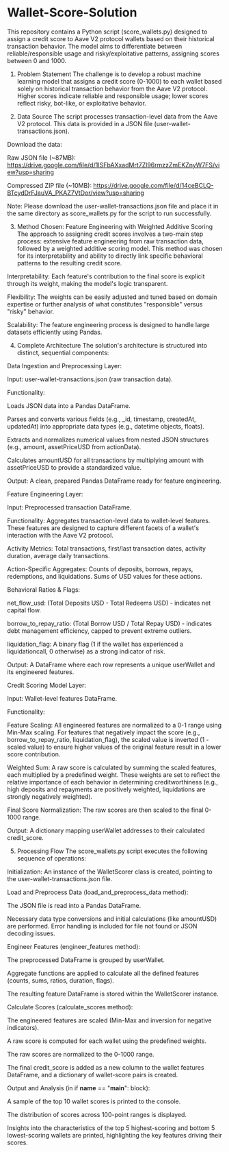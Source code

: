# Wallet-Score-Solution
This repository contains a Python script (score_wallets.py) designed to assign a credit score to Aave V2 protocol wallets based on their historical transaction behavior. The model aims to differentiate between reliable/responsible usage and risky/exploitative patterns, assigning scores between 0 and 1000.

1. Problem Statement
The challenge is to develop a robust machine learning model that assigns a credit score (0-1000) to each wallet based solely on historical transaction behavior from the Aave V2 protocol. Higher scores indicate reliable and responsible usage; lower scores reflect risky, bot-like, or exploitative behavior.

2. Data Source
The script processes transaction-level data from the Aave V2 protocol. This data is provided in a JSON file (user-wallet-transactions.json).

Download the data:

Raw JSON file (~87MB): https://drive.google.com/file/d/1ISFbAXxadMrt7Zl96rmzzZmEKZnyW7FS/view?usp=sharing

Compressed ZIP file (~10MB): https://drive.google.com/file/d/14ceBCLQ-BTcydDrFJauVA_PKAZ7VtDor/view?usp=sharing

Note: Please download the user-wallet-transactions.json file and place it in the same directory as score_wallets.py for the script to run successfully.

3. Method Chosen: Feature Engineering with Weighted Additive Scoring
The approach to assigning credit scores involves a two-main step process: extensive feature engineering from raw transaction data, followed by a weighted additive scoring model. This method was chosen for its interpretability and ability to directly link specific behavioral patterns to the resulting credit score.

Interpretability: Each feature's contribution to the final score is explicit through its weight, making the model's logic transparent.

Flexibility: The weights can be easily adjusted and tuned based on domain expertise or further analysis of what constitutes "responsible" versus "risky" behavior.

Scalability: The feature engineering process is designed to handle large datasets efficiently using Pandas.

4. Complete Architecture
The solution's architecture is structured into distinct, sequential components:

Data Ingestion and Preprocessing Layer:

Input: user-wallet-transactions.json (raw transaction data).

Functionality:

Loads JSON data into a Pandas DataFrame.

Parses and converts various fields (e.g., _id, timestamp, createdAt, updatedAt) into appropriate data types (e.g., datetime objects, floats).

Extracts and normalizes numerical values from nested JSON structures (e.g., amount, assetPriceUSD from actionData).

Calculates amountUSD for all transactions by multiplying amount with assetPriceUSD to provide a standardized value.

Output: A clean, prepared Pandas DataFrame ready for feature engineering.

Feature Engineering Layer:

Input: Preprocessed transaction DataFrame.

Functionality: Aggregates transaction-level data to wallet-level features. These features are designed to capture different facets of a wallet's interaction with the Aave V2 protocol.

Activity Metrics: Total transactions, first/last transaction dates, activity duration, average daily transactions.

Action-Specific Aggregates: Counts of deposits, borrows, repays, redemptions, and liquidations. Sums of USD values for these actions.

Behavioral Ratios & Flags:

net_flow_usd: (Total Deposits USD - Total Redeems USD) - indicates net capital flow.

borrow_to_repay_ratio: (Total Borrow USD / Total Repay USD) - indicates debt management efficiency, capped to prevent extreme outliers.

liquidation_flag: A binary flag (1 if the wallet has experienced a liquidationcall, 0 otherwise) as a strong indicator of risk.

Output: A DataFrame where each row represents a unique userWallet and its engineered features.

Credit Scoring Model Layer:

Input: Wallet-level features DataFrame.

Functionality:

Feature Scaling: All engineered features are normalized to a 0-1 range using Min-Max scaling. For features that negatively impact the score (e.g., borrow_to_repay_ratio, liquidation_flag), the scaled value is inverted (1 - scaled value) to ensure higher values of the original feature result in a lower score contribution.

Weighted Sum: A raw score is calculated by summing the scaled features, each multiplied by a predefined weight. These weights are set to reflect the relative importance of each behavior in determining creditworthiness (e.g., high deposits and repayments are positively weighted, liquidations are strongly negatively weighted).

Final Score Normalization: The raw scores are then scaled to the final 0-1000 range.

Output: A dictionary mapping userWallet addresses to their calculated credit_score.

5. Processing Flow
The score_wallets.py script executes the following sequence of operations:

Initialization: An instance of the WalletScorer class is created, pointing to the user-wallet-transactions.json file.

Load and Preprocess Data (load_and_preprocess_data method):

The JSON file is read into a Pandas DataFrame.

Necessary data type conversions and initial calculations (like amountUSD) are performed. Error handling is included for file not found or JSON decoding issues.

Engineer Features (engineer_features method):

The preprocessed DataFrame is grouped by userWallet.

Aggregate functions are applied to calculate all the defined features (counts, sums, ratios, duration, flags).

The resulting feature DataFrame is stored within the WalletScorer instance.

Calculate Scores (calculate_scores method):

The engineered features are scaled (Min-Max and inversion for negative indicators).

A raw score is computed for each wallet using the predefined weights.

The raw scores are normalized to the 0-1000 range.

The final credit_score is added as a new column to the wallet features DataFrame, and a dictionary of wallet-score pairs is created.

Output and Analysis (in if __name__ == "__main__": block):

A sample of the top 10 wallet scores is printed to the console.

The distribution of scores across 100-point ranges is displayed.

Insights into the characteristics of the top 5 highest-scoring and bottom 5 lowest-scoring wallets are printed, highlighting the key features driving their scores.
